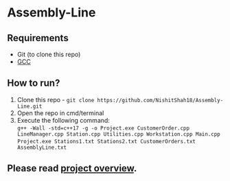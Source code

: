 # Assembly-Line

## Requirements
- Git (to clone this repo)
- [GCC](https://gcc.gnu.org/)

## How to run?
1. Clone this repo - `git clone https://github.com/NishitShah18/Assembly-Line.git`
2. Open the repo in cmd/terminal
3. Execute the following command:<br>
`g++ -Wall -std=c++17 -g -o Project.exe CustomerOrder.cpp LineManager.cpp Station.cpp Utilities.cpp Workstation.cpp Main.cpp`<br>
`Project.exe Stations1.txt Stations2.txt CustomerOrders.txt AssemblyLine.txt`


## Please read [project overview](https://github.com/NishitShah18/Assembly-Line/Project-OverView).
